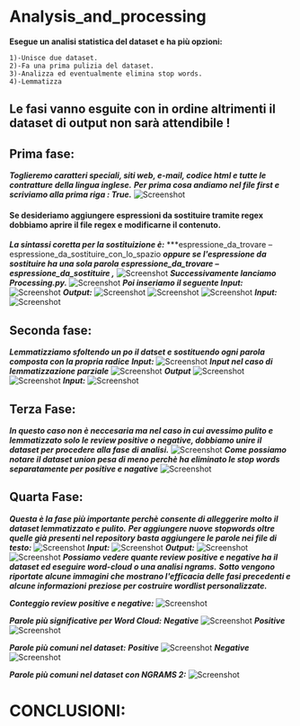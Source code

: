 # Analysis_and_processing
 
 __Esegue un analisi statistica del dataset e ha più opzioni:__ 
     
    1)-Unisce due dataset.
    2)-Fa una prima pulizia del dataset.
    3)-Analizza ed eventualmente elimina stop words.
    4)-Lemmatizza

## Le fasi vanno esguite con in ordine altrimenti il dataset di output non sarà attendibile !
## Prima fase:
***Toglieremo caratteri speciali, siti web, e-mail, codice html e tutte le contratture della lingua inglese.***
***Per prima cosa andiamo nel file first e scriviamo alla prima riga : True.***
![Screenshot](MyScripts/OUTPUTS/Fasi_di_pulizia/1a_Fase_file_first.png)
#### Se desideriamo aggiungere espressioni da sostituire tramite regex dobbiamo aprire il file regex e modificarne il contenuto.
***La sintassi coretta per la sostituizione è:***
***espressione_da_trovare – espressione_da_sostituire_con_lo_spazio
***oppure se l'espressione da sostituire ha una sola parola***
***espressione_da_trovare – espressione_da_sostituire ,***
![Screenshot](MyScripts/OUTPUTS/Fasi_di_pulizia/util.png)
***Successivamente lanciamo Processing.py.***
![Screenshot](MyScripts/OUTPUTS/Fasi_di_pulizia/1a_Fase_lunch.png)
***Poi inseriamo il seguente Input:***
![Screenshot](MyScripts/OUTPUTS/Fasi_di_pulizia/1a_Fase.png)
***Output:***
![Screenshot](MyScripts/OUTPUTS/Fasi_di_pulizia/1a_Fase_output1.png)
![Screenshot](MyScripts/OUTPUTS/Fasi_di_pulizia/1a_Fase_outputb.png)
![Screenshot](MyScripts/OUTPUTS/Fasi_di_pulizia/1a_Fase_output2.png)
***Input:***
![Screenshot](MyScripts/OUTPUTS/Fasi_di_pulizia/1a_Fase_input.png)

## Seconda fase:
***Lemmatizziamo sfoltendo un po il datset e sostituendo ogni parola composta con la propria radice***
***Input:***
![Screenshot](MyScripts/OUTPUTS/lemmatizzazione/2a_Fase_input.png)
***Input nel caso di lemmatizzazione parziale***
![Screenshot](MyScripts/OUTPUTS/lemmatizzazione/2a_Fase_input_partial.png)
***Output***
![Screenshot](MyScripts/OUTPUTS/lemmatizzazione/2a_Fase_output1.png)
![Screenshot](MyScripts/OUTPUTS/lemmatizzazione/2a_Fase_output2.png)
***Input:***
![Screenshot](MyScripts/OUTPUTS/Fasi_di_pulizia/1a_Fase_input.png)

## Terza Fase:
***In questo caso non è neccesaria ma nel caso in cui avessimo pulito e lemmatizzato solo le review positive o***
***negative, dobbiamo unire il dataset per procedere alla fase di analisi.***
![Screenshot](MyScripts/OUTPUTS/3a_Fase/3a_Fase.png)
***Come possiamo notare il dataset union pesa di meno perchè ha eliminato le stop words separatamente per***
***positive e nagative***
![Screenshot](MyScripts/OUTPUTS/3a_Fase/3a_Fase_info.png)

## Quarta Fase:
***Questa è la fase più importante perchè consente di alleggerire molto il dataset lemmatizzato e pulito.***
***Per aggiungere nuove stopwords oltre quelle già presenti nel repository basta aggiungere le parole nei file di testo:***
![Screenshot](MyScripts/OUTPUTS/stopwords/stopwords.png)
***Input:***
![Screenshot](MyScripts/OUTPUTS/4a_fase/4a_Fase_input.png)
***Output:***
![Screenshot](MyScripts/OUTPUTS/4a_fase/4a_Fase_output.png)
![Screenshot](MyScripts/OUTPUTS/4a_fase/4a_Fase_output1.png)
***Possiamo vedere quante review positive e negative ha il dataset ed eseguire word-cloud o una analisi ngrams.***
***Sotto vengono riportate alcune immagini che mostrano l'efficacia delle fasi precedenti e alcune informazioni***
***preziose per costruire wordlist personalizzate.***

***Conteggio review positive e negative:***
![Screenshot](MyScripts/OUTPUTS/count_negative_positive.png)

***Parole più significative per Word Cloud:***
***Negative***
![Screenshot](MyScripts/OUTPUTS/word_cloud_negative.png)
***Positive***
![Screenshot](MyScripts/OUTPUTS/word_cloud_positive.png)

***Parole più comuni nel dataset:***
***Positive***
![Screenshot](MyScripts/OUTPUTS/most_common50_positive.png)
***Negative***
![Screenshot](MyScripts/OUTPUTS/most_common_negative.png)

***Parole più comuni nel dataset con NGRAMS 2:***
![Screenshot](MyScripts/OUTPUTS/ngrams2_negative_top50.png)

# CONCLUSIONI:
